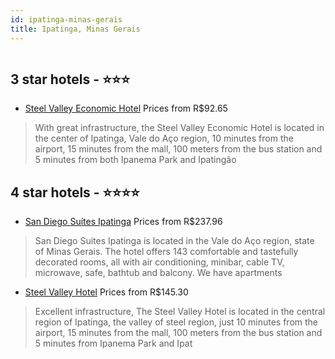 ```yaml
---
id: ipatinga-minas-gerais
title: Ipatinga, Minas Gerais
---
```


<center><img src="https://novo-hu.s3.amazonaws.com/reservas/ota/prod/hotel/3404/san-diego-suites-ipatinga-001_20191122174853.jpg" alt="" /></center>


##  3 star hotels - ⭐️⭐️⭐️

-    [Steel Valley Economic Hotel](https://us.hurb.com/hotels/ipatinga/steel-valley-economic-hotel-OMN-4647?cmp=18055) Prices from R$92.65
   > With great infrastructure, the Steel Valley Economic Hotel is located in the center of Ipatinga, Vale do Aço region, 10 minutes from the airport, 15 minutes from the mall, 100 meters from the bus station and 5 minutes from both Ipanema Park and Ipatingão 

##  4 star hotels - ⭐️⭐️⭐️⭐️

-    [San Diego Suítes Ipatinga](https://us.hurb.com/hotels/ipatinga/san-diego-suites-ipatinga-OMN-6123?cmp=18055) Prices from R$237.96
   > San Diego Suites Ipatinga is located in the Vale do Aço region, state of Minas Gerais. The hotel offers 143 comfortable and tastefully decorated rooms, all with air conditioning, minibar, cable TV, microwave, safe, bathtub and balcony. We have apartments 
-    [Steel Valley Hotel](https://us.hurb.com/hotels/ipatinga/steel-valley-hotel-OMN-3231?cmp=18055) Prices from R$145.30
   > Excellent infrastructure, The Steel Valley Hotel is located in the central region of Ipatinga, the valley of steel region, just 10 minutes from the airport, 15 minutes from the mall, 100 meters from the bus station and 5 minutes from Ipanema Park and Ipat
